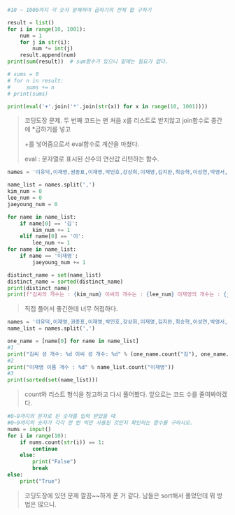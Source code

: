 ```python
#10 ~ 1000까지 각 숫자 분해하여 곱하기의 전체 합 구하기

result = list()
for i in range(10, 1001):
    num = 1
    for j in str(i):
        num *= int(j)
    result.append(num)
print(sum(result))	# sum함수가 있으니 밑에는 필요가 없다.

# sums = 0
# for n in result:
#     sums += n
# print(sums)
```

```python
print(eval('+'.join('*'.join(str(x)) for x in range(10, 1001))))
```

> 코딩도장 문제. 두 번째 코드는 맨 처음 x를 리스트로 받지않고 join함수로 중간에 *곱하기를 넣고
>
> +를 넣어줌으로서 eval함수로 계산을 마쳤다.
>
> eval : 문자열로 표시된 산수의 연산값 리턴하는 함수.

```python
names = '이유덕,이재영,권종표,이재영,박민호,강상희,이재영,김지완,최승혁,이성연,박영서,박민호,전경헌,송정환,김재성,이유덕,전경헌'

name_list = names.split(',')
kim_num = 0
lee_num = 0
jaeyoung_num = 0

for name in name_list:
    if name[0] == '김':
        kim_num += 1
    elif name[0] == '이':
        lee_num += 1
for name in name_list:
    if name == '이재영':
        jaeyoung_num += 1

distinct_name = set(name_list)
distinct_name = sorted(distinct_name)
print(distinct_name)
print(f"김씨의 개수는 : {kim_num} 이씨의 개수는 : {lee_num} 이재영의 개수는 : {jaeyoung_num}")
```

> 직접 풀어서 좋긴한데 너무 허접하다.

```python
names = '이유덕,이재영,권종표,이재영,박민호,강상희,이재영,김지완,최승혁,이성연,박영서,박민호,전경헌,송정환,김재성,이유덕,전경헌'
name_list = names.split(',')

one_name = [name[0] for name in name_list]
#1
print("김씨 성 개수: %d 이씨 성 개수: %d" % (one_name.count("김"), one_name.count("이")))
#2
print("이재영 이름 개수 : %d" % name_list.count("이재영"))
#3
print(sorted(set(name_list)))
```

> count와 리스트 형식을 참고하고 다시 풀어봤다. 앞으로는 코드 수를 줄여봐야겠다.

```python
#0~9까지의 문자로 된 숫자를 입력 받았을 때
#0~9까지의 숫자가 각각 한 번 씩만 사용된 것인지 확인하는 함수를 구하시오.
nums = input()
for i in range(10):
    if nums.count(str(i)) == 1:
        continue
    else:
        print("False")
        break
else:
    print("True")
```

> 코딩도장에 있던 문제 깔끔~~하게 푼 거 같다. 남들은 sort해서 풀었던데 뭐 방법은 많으니.